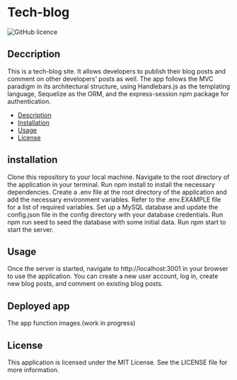 # Tech-blog

![GitHub licence](https://img.shields.io/badge/licence-MIT-gree.svg)

## Deccription

This is a tech-blog site. It allows developers to publish their blog posts and comment on other developers’ posts as well. The app follows the MVC paradigm in its architectural structure, using Handlebars.js as the templating language, Sequelize as the ORM, and the express-session npm package for authentication.


  * [Description](#description)
  * [Installation](#installation)
  * [Usage](#usage)
  * [License](#license)

## installation


Clone this repository to your local machine.
Navigate to the root directory of the application in your terminal.
Run npm install to install the necessary dependencies.
Create a .env file at the root directory of the application and add the necessary environment variables. Refer to the .env.EXAMPLE file for a list of required variables.
Set up a MySQL database and update the config.json file in the config directory with your database credentials.
Run npm run seed to seed the database with some initial data.
Run npm start to start the server.

## Usage
Once the server is started, navigate to http://localhost:3001 in your browser to use the application. You can create a new user account, log in, create new blog posts, and comment on existing blog posts.

## Deployed app
The app function images.(work in progress)

## License
This application is licensed under the MIT License. See the LICENSE file for more information.